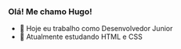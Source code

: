 ### Olá! Me chamo Hugo!

- 🔭 Hoje eu trabalho como Desenvolvedor Junior
- 🌱 Atualmente estudando HTML e CSS
